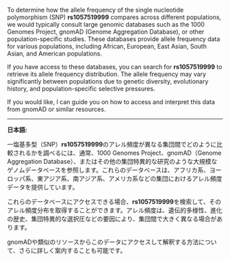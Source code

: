 To determine how the allele frequency of the single nucleotide polymorphism (SNP) **rs1057519999** compares across different populations, we would typically consult large genomic databases such as the 1000 Genomes Project, gnomAD (Genome Aggregation Database), or other population-specific studies. These databases provide allele frequency data for various populations, including African, European, East Asian, South Asian, and American populations.

If you have access to these databases, you can search for **rs1057519999** to retrieve its allele frequency distribution. The allele frequency may vary significantly between populations due to genetic diversity, evolutionary history, and population-specific selective pressures.

If you would like, I can guide you on how to access and interpret this data from gnomAD or similar resources.

---

**日本語:**

一塩基多型（SNP）**rs1057519999**のアレル頻度が異なる集団間でどのように比較されるかを調べるには、通常、1000 Genomes Project、gnomAD（Genome Aggregation Database）、またはその他の集団特異的な研究のような大規模なゲノムデータベースを参照します。これらのデータベースは、アフリカ系、ヨーロッパ系、東アジア系、南アジア系、アメリカ系などの集団におけるアレル頻度データを提供しています。

これらのデータベースにアクセスできる場合、**rs1057519999**を検索して、そのアレル頻度分布を取得することができます。アレル頻度は、遺伝的多様性、進化の歴史、集団特異的な選択圧などの要因により、集団間で大きく異なる場合があります。

gnomADや類似のリソースからこのデータにアクセスして解釈する方法について、さらに詳しく案内することも可能です。